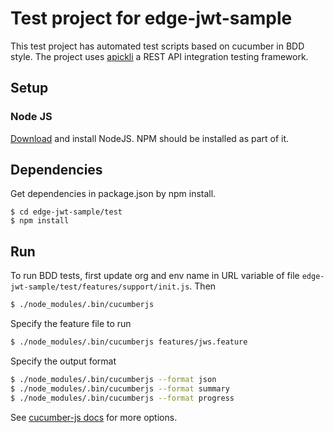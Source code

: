 # Test project for edge-jwt-sample
This test project has automated test scripts based on cucumber in BDD style. The project uses [apickli](https://github.com/apickli/apickli) a REST API integration testing framework.

## Setup

### Node JS
[Download](https://nodejs.org/en/download/) and install NodeJS. NPM should be installed as part of it.

## Dependencies
Get dependencies in package.json by npm install.

```
$ cd edge-jwt-sample/test
$ npm install
```

## Run
To run BDD tests, first update org and env name in URL variable of file `edge-jwt-sample/test/features/support/init.js`. Then

```bash
$ ./node_modules/.bin/cucumberjs
```

Specify the feature file to run

```bash
$ ./node_modules/.bin/cucumberjs features/jws.feature
```

Specify the output format

```bash
$ ./node_modules/.bin/cucumberjs --format json
$ ./node_modules/.bin/cucumberjs --format summary
$ ./node_modules/.bin/cucumberjs --format progress
```

See [cucumber-js docs](https://github.com/cucumber/cucumber-js/blob/master/docs/cli.md) for more options.

